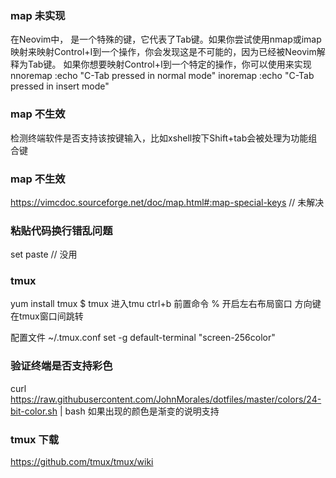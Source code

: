 ### map <C-I> 未实现
在Neovim中，<c-i> 是一个特殊的键，它代表了Tab键。如果你尝试使用nmap或imap映射来映射Control+I到一个操作，你会发现这是不可能的，因为<c-i>已经被Neovim解释为Tab键。
如果你想要映射Control+I到一个特定的操作，你可以使用<C-Tab>来实现
nnoremap <C-Tab> :echo "C-Tab pressed in normal mode"<CR>
inoremap <C-Tab> <C-O>:echo "C-Tab pressed in insert mode"<CR>

### map <S-Tab> 不生效
检测终端软件是否支持该按键输入，比如xshell按下Shift+tab会被处理为功能组合键

### map <S-CR> 不生效
https://vimcdoc.sourceforge.net/doc/map.html#:map-special-keys
//  未解决


### 粘贴代码换行错乱问题
set paste // 没用


### tmux
yum install tmux
$ tmux 进入tmu
ctrl+b 前置命令
% 开启左右布局窗口
方向键 在tmux窗口间跳转

配置文件 ~/.tmux.conf
set -g default-terminal "screen-256color"

### 验证终端是否支持彩色
curl https://raw.githubusercontent.com/JohnMorales/dotfiles/master/colors/24-bit-color.sh | bash
如果出现的颜色是渐变的说明支持


### tmux 下载
https://github.com/tmux/tmux/wiki
